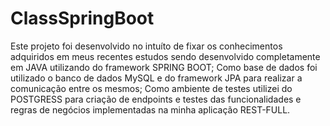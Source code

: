 # ClassSpringBoot

  Este projeto foi desenvolvido no intuíto de fixar os conhecimentos adquiridos em meus recentes estudos sendo desenvolvido completamente em JAVA utilizando do framework SPRING BOOT;
  Como base de dados foi utilizado o banco de dados MySQL e do framework JPA para realizar a comunicação entre os mesmos;
  Como ambiente de testes utilizei do POSTGRESS para criação de endpoints e testes das funcionalidades e regras de negócios implementadas na minha aplicação REST-FULL.  
